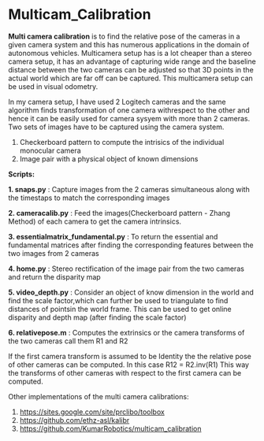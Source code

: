 # Multicam_Calibration

**Multi camera calibration** is to find the relative pose of the cameras in a given camera system and this has numerous applications in the domain of autonomous vehicles. 
Multicamera setup has is a lot cheaper than a stereo camera setup, it has an advantage of capturing wide range and the baseline distance between the two cameras can be adjusted so that 3D points in the actual world which are far off can be captured. This multicamera setup can be used in visual odometry. 

In my camera setup, I have used 2 Logitech cameras and the same algorithm finds transformation of one camera withrespect to the other and hence it can be easily used for camera sysyem with more than 2 cameras. 
Two sets of images have to be captured using the camera system. 
1. Checkerboard pattern to compute the intrisics of the individual monocular camera
2. Image pair with a physical object of known dimensions

**Scripts:** 

**1. snaps.py** : Capture images from the 2 cameras simultaneous along with the timestaps to match the corresponding images 

**2. cameracalib.py** : Feed the images(Checkerboard pattern - Zhang Method) of each camera to get the camera intrinsics.

**3. essentialmatrix_fundamental.py** : To return the essential and fundamental matrices after finding the corresponding features between the two images from 2 cameras

**4. home.py** : Stereo rectification of the image pair from the two cameras and return the disparity map

**5. video_depth.py** : Consider an object of know dimension in the world and find the scale factor,which can further be used to triangulate to find distances of pointsin the world frame. This can be used to get online disparity and depth map (after finding the scale factor)

**6. relativepose.m** : Computes the extrinsics or the camera transforms of the two cameras call them R1 and R2

If the first camera transform is assumed to be Identity the the relative pose of other cameras can be computed.
In this case R12 = R2.inv(R1)
This way the transforms of other cameras with respect to the first camera can be computed. 

Other implementations of the multi camera calibrations:
1. https://sites.google.com/site/prclibo/toolbox
2. https://github.com/ethz-asl/kalibr
3. https://github.com/KumarRobotics/multicam_calibration





